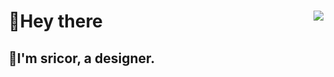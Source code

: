 
  
# 👋Hey there <img align="right" src="https://github-readme-stats.vercel.app/api/top-langs/?username=sricor&layout=compact&hide_border=true&exclude_repo=Sricor.github.io" />
## 💬I'm sricor, a designer.


<!--
**Sricor/Sricor** is a ✨ _special_ ✨ repository because its `README.md` (this file) appears on your GitHub profile.

Here are some ideas to get you started:

- 🔭 I’m currently working on ...
- 🌱 I’m currently learning ...
- 👯 I’m looking to collaborate on ...
- 🤔 I’m looking for help with ...
- 💬 Ask me about ...
- 📫 How to reach me: ...
- 😄 Pronouns: ...
- ⚡ Fun fact: ...
-->
